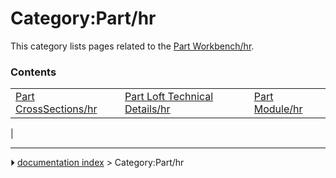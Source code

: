 # Category:Part/hr
This category lists pages related to the [Part Workbench/hr](Part_Workbench/hr.md).

### Contents

|     |     |     |
| --- | --- | --- |
| [Part CrossSections/hr](Part_CrossSections/hr.md) | [Part Loft Technical Details/hr](Part_Loft_Technical_Details/hr.md) | [Part Module/hr](Part_Module/hr.md) |
|



---
⏵ [documentation index](../README.md) > Category:Part/hr
